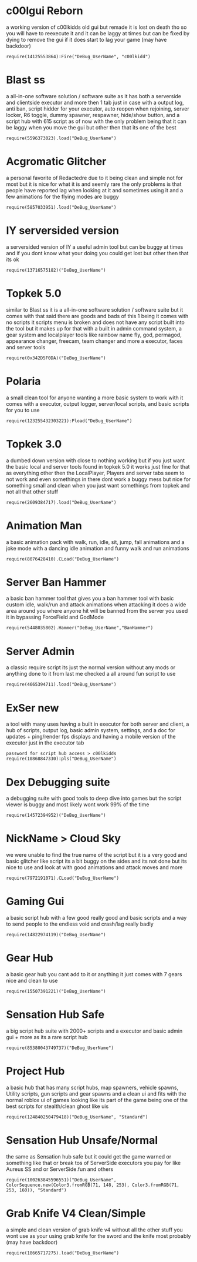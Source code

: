 # c00lgui Reborn
a working version of c00lkidds old gui but remade it is lost on death tho so you will have to reexecute it and it can be laggy at times but can be fixed by dying to remove the gui if it does start to lag your game (may have backdoor)
```
require(14125553864):Fire("DeBug_UserName", "c00lkidd")
```
# Blast ss
a all-in-one software solution / software suite as it has both a serverside and clientside executor and more then 1 tab just in case with a output log, anti ban, script hidder for your executor, auto reopen when rejoining, server locker, R6 toggle, dummy spawner, respawner, hide/show button, and a script hub with 615 script as of now with the only problem being that it can be laggy when you move the gui but other then that its one of the best
```
require(5596373023).load("DeBug_UserName") 
```
# Acgromatic Glitcher
a personal favorite of Redactedre due to it being clean and simple not for most but it is nice for what it is and seemly rare the only problems is that people have reported lag when looking at it and sometimes using it and a few animations for the flying modes are buggy
```
require(5857033951).load("DeBug_UserName")
```
# IY serversided version
a serversided version of IY a useful admin tool but can be buggy at times and if you dont know what your doing you could get lost but other then that its ok
```
require(13716575182)("DeBug_UserName")
```
# Topkek 5.0
similar to Blast ss it is a all-in-one software solution / software suite but it comes with that said there are goods and bads of this 1 being it comes with no scripts it scripts menu is broken and does not have any script built into the tool but it makes up for that with a built in admin command system, a gear system and localplayer tools like rainbow name fly, god, permagod, appearance changer, freecam, team changer and more a executor, faces and server tools
```
require(0x342D5F0DA)("DeBug_UserName")
```
# Polaria 
a small clean tool for anyone wanting a more basic system to work with it comes with a executor, output logger, server/local scripts, and basic scripts for you to use 
```
require(123255432303221):Pload("DeBug_UserName")
```
# Topkek 3.0
a dumbed down version with close to nothing working but if you just want the basic local and server tools found in topkek 5.0 it works just fine for that as everything other then the LocalPlayer, Players and server tabs seem to not work and even somethings in there dont work a buggy mess but nice for something small and clean when you just want somethings from topkek and not all that other stuff
```
require(2609384717).load("DeBug_UserName")
```
# Animation Man
a basic animation pack with walk, run, idle, sit, jump, fall animations and a joke mode with a dancing idle animation and funny walk and run animations
```
require(8076428410).CLoad("DeBug_UserName")
```
# Server Ban Hammer
a basic ban hammer tool that gives you a ban hammer tool with basic custom idle, walk/run and attack animations when attacking it does a wide area around you where anyone hit will be banned from the server you used it in bypassing ForceField and GodMode
```
require(5448035802).Hammer("DeBug_UserName","BanHammer")
```
# Server Admin
a classic require script its just the normal version without any mods or anything done to it from last me checked a all around fun script to use
```
require(4665394711).load("DeBug_UserName")
```
# ExSer new
a tool with many uses having a built in executor for both server and client, a hub of scripts, output log, basic admin system, settings, and a doc for updates + ping/render fps displays and having a mobile version of the executor just in the executor tab
```
password for script hub access > c00lkidds
require(10868847330):pls("DeBug_UserName")
```
# Dex Debugging suite
a debugging suite with good tools to deep dive into games but the script viewer is buggy and most likely wont work 99% of the time
```
require(14572394952)("DeBug_UserName")
```
# NickName > Cloud Sky
we were unable to find the true name of the script but it is a very good and basic glitcher like script its a bit buggy on the sides and its not done but its nice to use and look at with good animations and attack moves and more
```
require(7972191071).CLoad("DeBug_UserName")
```
# Gaming Gui
a basic script hub with a few good really good and basic scripts and a way to send people to the endless void and crash/lag really badly
```
require(14822974119)("DeBug_UserName")
```
# Gear Hub
a basic gear hub you cant add to it or anything it just comes with 7 gears nice and clean to use
```
require(15507391221)("DeBug_UserName")
```
# Sensation Hub Safe
a big script hub suite with 2000+ scripts and a executor and basic admin gui + more as its a rare script hub 
```
require(85380043749737)("DeBug_UserName")
```
# Project Hub
a basic hub that has many script hubs, map spawners, vehicle spawns, Utility scripts, gun scripts and gear spawns and a clean ui and fits with the normal roblox ui of games looking like its part of the game being one of the best scripts for stealth/clean ghost like uis
```
require(124840250479418)("DeBug_UserName", "Standard")
```
# Sensation Hub Unsafe/Normal
the same as Sensation hub safe but it could get the game warned or something like that or break tos of ServerSide executors you pay for like Aureus SS and or ServerSide.fun and others
```
require(100263845596551)("DeBug_UserName", ColorSequence.new(Color3.fromRGB(71, 148, 253), Color3.fromRGB(71, 253, 160)), "Standard")
```
# Grab Knife V4 Clean/Simple
a simple and clean version of grab knife v4 without all the other stuff you wont use as your using grab knife for the sword and the knife most probably (may have backdoor)
```
require(18665717275).load("DeBug_UserName")
```
